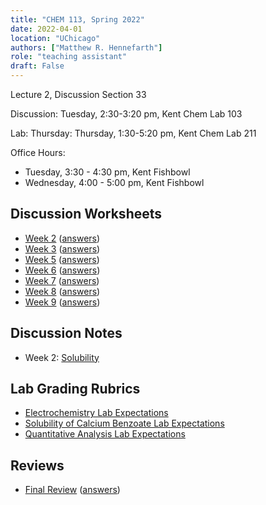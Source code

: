 ```yaml
---
title: "CHEM 113, Spring 2022"
date: 2022-04-01
location: "UChicago"
authors: ["Matthew R. Hennefarth"]
role: "teaching assistant"
draft: False 
---
```


Lecture 2, Discussion Section 33

Discussion: Tuesday, 2:30-3:20 pm, Kent Chem Lab 103

Lab: Thursday: Thursday, 1:30-5:20 pm, Kent Chem Lab 211

Office Hours:
- Tuesday, 3:30 - 4:30 pm, Kent Fishbowl
- Wednesday, 4:00 - 5:00 pm, Kent Fishbowl

## Discussion Worksheets
- [Week 2](/teaching/chem113_s2022/wk2_problems.pdf) ([answers](/teaching/chem113_s2022/wk2-ans.tif))
- [Week 3](/teaching/chem113_s2022/wk3_problems.pdf) ([answers](/teaching/chem113_s2022/wk3-ans.tif))
- [Week 5](/teaching/chem113_s2022/wk5_problems.pdf) ([answers](/teaching/chem113_s2022/wk5-ans.tif))
- [Week 6](/teaching/chem113_s2022/wk6_problems.pdf) ([answers](/teaching/chem113_s2022/wk6-ans.tif))
- [Week 7](/teaching/chem113_s2022/wk7_problems.pdf) ([answers](/teaching/chem113_s2022/wk7-ans.tif))
- [Week 8](/teaching/chem113_s2022/wk8_problems.pdf) ([answers](/teaching/chem113_s2022/wk8-ans.tif))
- [Week 9](/teaching/chem113_s2022/wk9_problems.pdf) ([answers](/teaching/chem113_s2022/wk9-ans.tif))

## Discussion Notes
- Week 2: [Solubility](/teaching/chem113_s2022/wk2_solubility.pdf)

## Lab Grading Rubrics
- [Electrochemistry Lab Expectations](/teaching/chem113_s2022/Electrochemistry_Lab_expectations.pdf)
- [Solubility of Calcium Benzoate Lab Expectations](/teaching/chem113_s2022/Solubility_Lab_Expectations.pdf)
- [Quantitative Analysis Lab Expectations](/teaching/chem113_s2022/Quantitative_Lab_Expectations.pdf)

## Reviews
- [Final Review](/teaching/chem113_s2022/final_review.pdf) ([answers](/teaching/chem113_s2022/final_review_ans.pdf))
